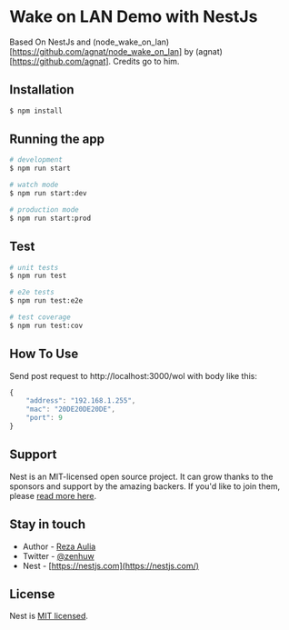 Wake on LAN Demo with NestJs
============================

Based On NestJs and (node_wake_on_lan)[https://github.com/agnat/node_wake_on_lan] by (agnat)[https://github.com/agnat]. Credits go to him.


## Installation

```bash
$ npm install
```

## Running the app

```bash
# development
$ npm run start

# watch mode
$ npm run start:dev

# production mode
$ npm run start:prod
```

## Test

```bash
# unit tests
$ npm run test

# e2e tests
$ npm run test:e2e

# test coverage
$ npm run test:cov
```

## How To Use
Send post request to http://localhost:3000/wol with body like this:
```js
{
    "address": "192.168.1.255",
    "mac": "20DE20DE20DE",
    "port": 9
}
```

## Support

Nest is an MIT-licensed open source project. It can grow thanks to the sponsors and support by the amazing backers. If you'd like to join them, please [read more here](https://docs.nestjs.com/support).

## Stay in touch

- Author - [Reza Aulia](rezazenaulia@gmail.com)
- Twitter - [@zenhuw](https://twitter.com/zenhuw)
- Nest - [https://nestjs.com](https://nestjs.com/)

## License

  Nest is [MIT licensed](LICENSE).
